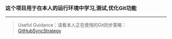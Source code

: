 ### 这个项目用于在本人的运行环境中学习,测试,优化Git功能

***

> Useful Guidance：请看本人正在使用的Git同步策略：[GitHubSyncStrategy](https://github.com/yony1018/GitGuide/blob/main/GitHubSyncStrategy.md)

